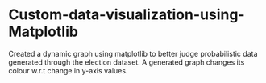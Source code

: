 # Custom-data-visualization-using-Matplotlib
Created a dynamic graph using matplotlib to better judge probabilistic data generated through the election dataset. A generated graph changes its colour w.r.t change in y-axis values.
